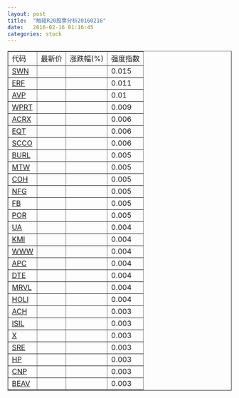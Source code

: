 ```yaml
---
layout: post
title:  "触碰R20股票分析20160216"
date:   2016-02-16 01:16:45
categories: stock
---
```

<script type="text/javascript">
var stockList = []
stockList.push('gb_swn');
stockList.push('gb_erf');
stockList.push('gb_avp');
stockList.push('gb_wprt');
stockList.push('gb_acrx');
stockList.push('gb_eqt');
stockList.push('gb_scco');
stockList.push('gb_burl');
stockList.push('gb_mtw');
stockList.push('gb_coh');
stockList.push('gb_nfg');
stockList.push('gb_fb');
stockList.push('gb_por');
stockList.push('gb_ua');
stockList.push('gb_kmi');
stockList.push('gb_www');
stockList.push('gb_apc');
stockList.push('gb_dte');
stockList.push('gb_mrvl');
stockList.push('gb_holi');
stockList.push('gb_ach');
stockList.push('gb_isil');
stockList.push('gb_x');
stockList.push('gb_sre');
stockList.push('gb_hp');
stockList.push('gb_cnp');
stockList.push('gb_beav');
</script>

<table border="1">
 <tr>
 <td>代码</td>
  <td>最新价</td>
  <td>涨跌幅(%)</td>
 <td>强度指数</td>
</tr>
  <tr id="swn"><td><a href="http://stock.finance.sina.com.cn/usstock/quotes/SWN.html" target="_blank">SWN</a></td><td></td><td></td><td>0.015</td></tr>
  <tr id="erf"><td><a href="http://stock.finance.sina.com.cn/usstock/quotes/ERF.html" target="_blank">ERF</a></td><td></td><td></td><td>0.011</td></tr>
  <tr id="avp"><td><a href="http://stock.finance.sina.com.cn/usstock/quotes/AVP.html" target="_blank">AVP</a></td><td></td><td></td><td>0.01</td></tr>
  <tr id="wprt"><td><a href="http://stock.finance.sina.com.cn/usstock/quotes/WPRT.html" target="_blank">WPRT</a></td><td></td><td></td><td>0.009</td></tr>
  <tr id="acrx"><td><a href="http://stock.finance.sina.com.cn/usstock/quotes/ACRX.html" target="_blank">ACRX</a></td><td></td><td></td><td>0.006</td></tr>
  <tr id="eqt"><td><a href="http://stock.finance.sina.com.cn/usstock/quotes/EQT.html" target="_blank">EQT</a></td><td></td><td></td><td>0.006</td></tr>
  <tr id="scco"><td><a href="http://stock.finance.sina.com.cn/usstock/quotes/SCCO.html" target="_blank">SCCO</a></td><td></td><td></td><td>0.006</td></tr>
  <tr id="burl"><td><a href="http://stock.finance.sina.com.cn/usstock/quotes/BURL.html" target="_blank">BURL</a></td><td></td><td></td><td>0.005</td></tr>
  <tr id="mtw"><td><a href="http://stock.finance.sina.com.cn/usstock/quotes/MTW.html" target="_blank">MTW</a></td><td></td><td></td><td>0.005</td></tr>
  <tr id="coh"><td><a href="http://stock.finance.sina.com.cn/usstock/quotes/COH.html" target="_blank">COH</a></td><td></td><td></td><td>0.005</td></tr>
  <tr id="nfg"><td><a href="http://stock.finance.sina.com.cn/usstock/quotes/NFG.html" target="_blank">NFG</a></td><td></td><td></td><td>0.005</td></tr>
  <tr id="fb"><td><a href="http://stock.finance.sina.com.cn/usstock/quotes/FB.html" target="_blank">FB</a></td><td></td><td></td><td>0.005</td></tr>
  <tr id="por"><td><a href="http://stock.finance.sina.com.cn/usstock/quotes/POR.html" target="_blank">POR</a></td><td></td><td></td><td>0.005</td></tr>
  <tr id="ua"><td><a href="http://stock.finance.sina.com.cn/usstock/quotes/UA.html" target="_blank">UA</a></td><td></td><td></td><td>0.004</td></tr>
  <tr id="kmi"><td><a href="http://stock.finance.sina.com.cn/usstock/quotes/KMI.html" target="_blank">KMI</a></td><td></td><td></td><td>0.004</td></tr>
  <tr id="www"><td><a href="http://stock.finance.sina.com.cn/usstock/quotes/WWW.html" target="_blank">WWW</a></td><td></td><td></td><td>0.004</td></tr>
  <tr id="apc"><td><a href="http://stock.finance.sina.com.cn/usstock/quotes/APC.html" target="_blank">APC</a></td><td></td><td></td><td>0.004</td></tr>
  <tr id="dte"><td><a href="http://stock.finance.sina.com.cn/usstock/quotes/DTE.html" target="_blank">DTE</a></td><td></td><td></td><td>0.004</td></tr>
  <tr id="mrvl"><td><a href="http://stock.finance.sina.com.cn/usstock/quotes/MRVL.html" target="_blank">MRVL</a></td><td></td><td></td><td>0.004</td></tr>
  <tr id="holi"><td><a href="http://stock.finance.sina.com.cn/usstock/quotes/HOLI.html" target="_blank">HOLI</a></td><td></td><td></td><td>0.004</td></tr>
  <tr id="ach"><td><a href="http://stock.finance.sina.com.cn/usstock/quotes/ACH.html" target="_blank">ACH</a></td><td></td><td></td><td>0.003</td></tr>
  <tr id="isil"><td><a href="http://stock.finance.sina.com.cn/usstock/quotes/ISIL.html" target="_blank">ISIL</a></td><td></td><td></td><td>0.003</td></tr>
  <tr id="x"><td><a href="http://stock.finance.sina.com.cn/usstock/quotes/X.html" target="_blank">X</a></td><td></td><td></td><td>0.003</td></tr>
  <tr id="sre"><td><a href="http://stock.finance.sina.com.cn/usstock/quotes/SRE.html" target="_blank">SRE</a></td><td></td><td></td><td>0.003</td></tr>
  <tr id="hp"><td><a href="http://stock.finance.sina.com.cn/usstock/quotes/HP.html" target="_blank">HP</a></td><td></td><td></td><td>0.003</td></tr>
  <tr id="cnp"><td><a href="http://stock.finance.sina.com.cn/usstock/quotes/CNP.html" target="_blank">CNP</a></td><td></td><td></td><td>0.003</td></tr>
  <tr id="beav"><td><a href="http://stock.finance.sina.com.cn/usstock/quotes/BEAV.html" target="_blank">BEAV</a></td><td></td><td></td><td>0.003</td></tr>
</table>
